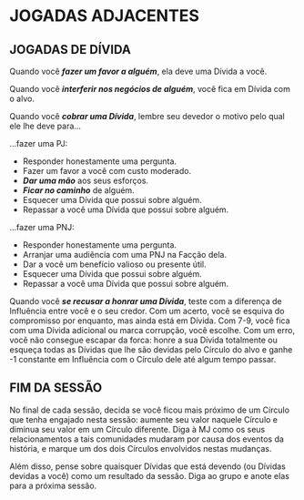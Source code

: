 # JOGADAS ADJACENTES

## JOGADAS DE DÍVIDA

Quando você ***fazer um favor a alguém***, ela deve uma Dívida a você.

Quando você ***interferir nos negócios de alguém***, você fica em Dívida com o alvo.

Quando você ***cobrar uma Dívida***, lembre seu devedor o motivo pelo qual ele lhe deve para…

...fazer uma PJ:

- Responder honestamente uma pergunta.
- Fazer um favor a você com custo moderado.
- ***Dar uma mão*** aos seus esforços.
- ***Ficar no caminho*** de alguém.
- Esquecer uma Dívida que possui sobre alguém.
- Repassar a você uma Dívida que possui sobre alguém.

...fazer uma PNJ:

- Responder honestamente uma pergunta.
- Arranjar uma audiência com uma PNJ na Facção dela.
- Dar a você um benefício valioso ou presente útil.
- Esquecer uma Dívida que possui sobre alguém.
- Repassar a você uma Dívida que possui sobre alguém.

Quando você ***se recusar a honrar uma Dívida***, teste com a diferença de Influência entre você e o seu credor. Com um acerto, você se esquiva do compromisso por enquanto, mas ainda está em Dívida. Com 7-9, você fica com uma Dívida adicional ou marca corrupção, você escolhe. Com um erro, você não consegue escapar da forca: honre a sua Dívida totalmente ou esqueça todas as Dívidas que lhe são devidas pelo Círculo do alvo e ganhe -1 constante em Influência com o Círculo dele até algum tempo passar.

## FIM DA SESSÃO

No final de cada sessão, decida se você ficou mais próximo de um Círculo que tenha engajado nesta sessão: aumente seu valor naquele Círculo e diminua seu valor em um Círculo diferente. Diga à MJ como os seus relacionamentos a tais comunidades mudaram por causa dos eventos da história, e marque um dos dois Círculos envolvidos nestas mudanças.

Além disso, pense sobre quaisquer Dívidas que está devendo (ou Dívidas devidas a você) como um resultado da sessão. Diga ao grupo e anote elas para a próxima sessão.
